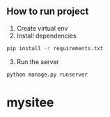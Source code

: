 ## How to run project

1. Create virtual env
2. Install dependencies
```bash
pip install -r requirements.txt
```
3. Run the server
```bash
python manage.py runserver
```
# mysitee
